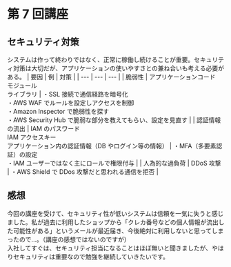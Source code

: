# 第 7 回講座

## セキュリティ対策

システムは作って終わりではなく、正常に稼働し続けることが重要。セキュリティ対策は大切だが、アプリケーションの使いやすさとの兼ね合いも考える必要がある。
| 要因 | 例 | 対策 |
| --- | --- | --- |
| 脆弱性 | アプリケーションコード<br>モジュール<br>ライブラリ | ・SSL 接続で通信経路を暗号化<br>・AWS WAF でルールを設定しアクセスを制御<br>・Amazon Inspector で脆弱性を探す<br>・AWS Security Hub で脆弱な部分を教えてもらい、設定を見直す |
| 認証情報の流出 | IAM のパスワード<br>IAM アクセスキー<br>アプリケーション内の認証情報（DB やログイン等の情報） | ・MFA（多要素認証）の設定<br>・IAM ユーザーではなく主にロールで権限付与 |
| 人為的な過負荷 | DDoS 攻撃 | ・AWS Shield で DDos 攻撃だと思われる通信を拒否 |

## 感想

今回の講座を受けて、セキュリティ性が低いシステムは信頼を一気に失うと感じました。私が過去に利用したショップから「クレカ番号などの個人情報が流出した可能性がある」というメールが最近届き、今後絶対に利用しないと思ってしまったので…。（講座の感想ではないのですが）<br>
入社してすぐは、セキュリティ担当になることはほぼ無いと聞きましたが、やはりセキュリティは重要なので勉強を継続していきたいです。
